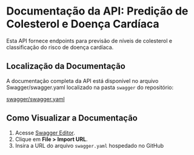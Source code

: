 # Documentação da API: Predição de Colesterol e Doença Cardíaca

Esta API fornece endpoints para previsão de níveis de colesterol e classificação do risco de doença cardíaca.

## Localização da Documentação

A documentação completa da API está disponível no arquivo Swagger/swagger.yaml localizado na pasta `swagger` do repositório:

[swagger/swagger.yaml](swagger/swagger.yaml)

## Como Visualizar a Documentação

1. Acesse [Swagger Editor](https://editor.swagger.io/).
2. Clique em **File > Import URL**.
3. Insira a URL do arquivo `swagger.yaml` hospedado no GitHub

